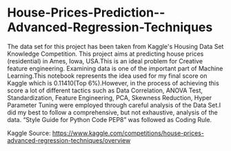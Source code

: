 ﻿# House-Prices-Prediction--Advanced-Regression-Techniques
The data set for this project has been taken from Kaggle's Housing Data Set Knowledge Competition. This project aims at predicting house prices (residential) in Ames, Iowa, USA.This is an ideal problem for Creative feature engineering. Examining data is one of the important part of Machine Learning.This notebook represents the idea used for my final score on Kaggle which is 0.11410(Top 6%).However, in the process of achieving this score a lot of different tactics such as Data Correlation, ANOVA Test, Standardization, Feature Engineering, PCA, Skewness Reduction, Hyper Parameter Tuning were employed through careful analysis of the Data Set.I did my best to follow a comprehensive, but not exhaustive, analysis of the data. “Style Guide for Python Code PEP8” was followed as Coding Rule.

Kaggle Source: https://www.kaggle.com/competitions/house-prices-advanced-regression-techniques/overview
